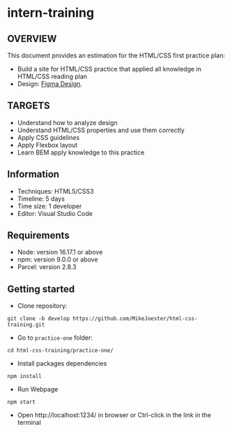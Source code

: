 # intern-training
 
## OVERVIEW 
This document provides an estimation for the HTML/CSS first practice plan: 
- Build a site for HTML/CSS practice that applied all knowledge in HTML/CSS reading plan
- Design: [Figma Design](https://www.figma.com/file/D65OHCz4xqAK1Y4FF4TLmaS2/Hofmann-UI-Kit?node-id=1%3A678&t=HlrdRFt68zczjv4b-0).
 
 
## TARGETS 
- Understand how to analyze design
- Understand HTML/CSS properties and use them correctly
- Apply CSS guidelines
- Apply Flexbox layout
- Learn BEM apply knowledge to this practice
 
 
## Information
- Techniques: HTML5/CSS3
- Timeline: 5 days
- Time size: 1 developer
- Editor: Visual Studio Code


## Requirements
- Node: version 16.17.1 or above
- npm: version 9.0.0 or above
- Parcel: version 2.8.3


## Getting started

- Clone repository:
~~~
git clone -b develop https://github.com/MikeJoester/html-css-training.git
~~~
- Go to `practice-one` folder:
~~~
cd html-css-training/practice-one/
~~~
- Install packages dependencies
~~~
npm install
~~~
- Run Webpage
~~~
npm start
~~~
- Open http://localhost:1234/ in browser or Ctrl-click in the link in the terminal
